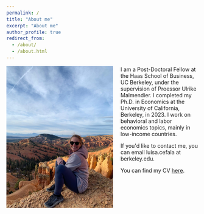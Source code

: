 ```yaml
---
permalink: /
title: "About me"
excerpt: "About me"
author_profile: true
redirect_from: 
  - /about/
  - /about.html
---
```


<img class="img-responsive" style="float: left; margin: 0px 20px 20px 0px;" src="/images/picture.jpg" width="280">

I am a Post-Doctoral Fellow at the Haas School of Business, UC Berkeley, under the supervision of Proessor Ulrike Malmendier. 
I completed my Ph.D. in Economics at the University of California, Berkeley, in 2023. 
I work on behavioral and labor economics topics, mainly in low-income countries.


If you'd like to contact me, you can email luisa.cefala at berkeley.edu. 

You can find my CV [here](files/LC-CV_202306.pdf).

